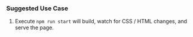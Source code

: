 ### Suggested Use Case

1. Execute `npm run start` will build, watch for CSS / HTML changes, and serve the page.
